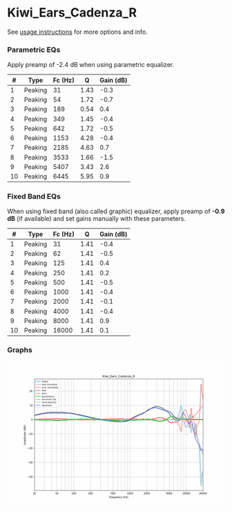 # Kiwi_Ears_Cadenza_R
See [usage instructions](https://github.com/jaakkopasanen/AutoEq#usage) for more options and info.

### Parametric EQs
Apply preamp of -2.4 dB when using parametric equalizer.

|   # | Type    |   Fc (Hz) |    Q |   Gain (dB) |
|-----|---------|-----------|------|-------------|
|   1 | Peaking |        31 | 1.43 |        -0.3 |
|   2 | Peaking |        54 | 1.72 |        -0.7 |
|   3 | Peaking |       189 | 0.54 |         0.4 |
|   4 | Peaking |       349 | 1.45 |        -0.4 |
|   5 | Peaking |       642 | 1.72 |        -0.5 |
|   6 | Peaking |      1153 | 4.28 |        -0.4 |
|   7 | Peaking |      2185 | 4.63 |         0.7 |
|   8 | Peaking |      3533 | 1.66 |        -1.5 |
|   9 | Peaking |      5407 | 3.43 |         2.6 |
|  10 | Peaking |      6445 | 5.95 |         0.9 |

### Fixed Band EQs
When using fixed band (also called graphic) equalizer, apply preamp of **-0.9 dB** (if available) and set gains manually with these parameters.

|   # | Type    |   Fc (Hz) |    Q |   Gain (dB) |
|-----|---------|-----------|------|-------------|
|   1 | Peaking |        31 | 1.41 |        -0.4 |
|   2 | Peaking |        62 | 1.41 |        -0.5 |
|   3 | Peaking |       125 | 1.41 |         0.4 |
|   4 | Peaking |       250 | 1.41 |         0.2 |
|   5 | Peaking |       500 | 1.41 |        -0.5 |
|   6 | Peaking |      1000 | 1.41 |        -0.4 |
|   7 | Peaking |      2000 | 1.41 |        -0.1 |
|   8 | Peaking |      4000 | 1.41 |        -0.4 |
|   9 | Peaking |      8000 | 1.41 |         0.9 |
|  10 | Peaking |     16000 | 1.41 |         0.1 |

### Graphs
![](./Kiwi_Ears_Cadenza_R.png)
